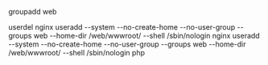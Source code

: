 groupadd web

userdel nginx
useradd --system --no-create-home --no-user-group --groups web --home-dir /web/wwwroot/ --shell /sbin/nologin nginx
useradd --system --no-create-home --no-user-group --groups web --home-dir /web/wwwroot/ --shell /sbin/nologin php


